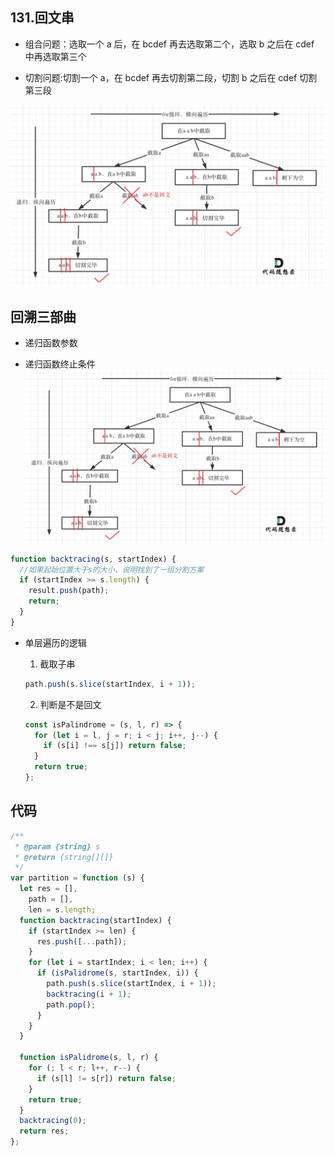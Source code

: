 ## 131.回文串

- 组合问题：选取一个 a 后，在 bcdef 再去选取第二个，选取 b 之后在 cdef 中再选取第三个

- 切割问题:切割一个 a，在 bcdef 再去切割第二段，切割 b 之后在 cdef 切割第三段

![这是图片](./1.jpg)

## 回溯三部曲

- 递归函数参数

- 递归函数终止条件
  ![这是图片](1.jpg)

```js
function backtracing(s, startIndex) {
  //如果起始位置大于s的大小，说明找到了一组分割方案
  if (startIndex >= s.length) {
    result.push(path);
    return;
  }
}
```

- 单层遍历的逻辑

  1. 截取子串

  ```js
  path.push(s.slice(startIndex, i + 1));
  ```

  2. 判断是不是回文

  ```js
  const isPalindrome = (s, l, r) => {
    for (let i = l, j = r; i < j; i++, j--) {
      if (s[i] !== s[j]) return false;
    }
    return true;
  };
  ```

## 代码

```js
/**
 * @param {string} s
 * @return {string[][]}
 */
var partition = function (s) {
  let res = [],
    path = [],
    len = s.length;
  function backtracing(startIndex) {
    if (startIndex >= len) {
      res.push([...path]);
    }
    for (let i = startIndex; i < len; i++) {
      if (isPalidrome(s, startIndex, i)) {
        path.push(s.slice(startIndex, i + 1));
        backtracing(i + 1);
        path.pop();
      }
    }
  }

  function isPalidrome(s, l, r) {
    for (; l < r; l++, r--) {
      if (s[l] != s[r]) return false;
    }
    return true;
  }
  backtracing(0);
  return res;
};
```
